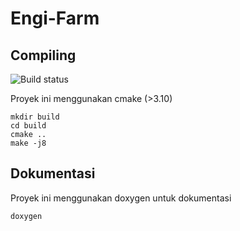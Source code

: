 # Engi-Farm

## Compiling
![Build status](https://travis-ci.com/jrandiny/Engi-Farm.svg?token=yyqA2Pyz5FdpgV7um6SS&branch=master)

Proyek ini menggunakan cmake (>3.10)

```
mkdir build
cd build
cmake ..
make -j8
```

## Dokumentasi

Proyek ini menggunakan doxygen untuk dokumentasi

```
doxygen
```

